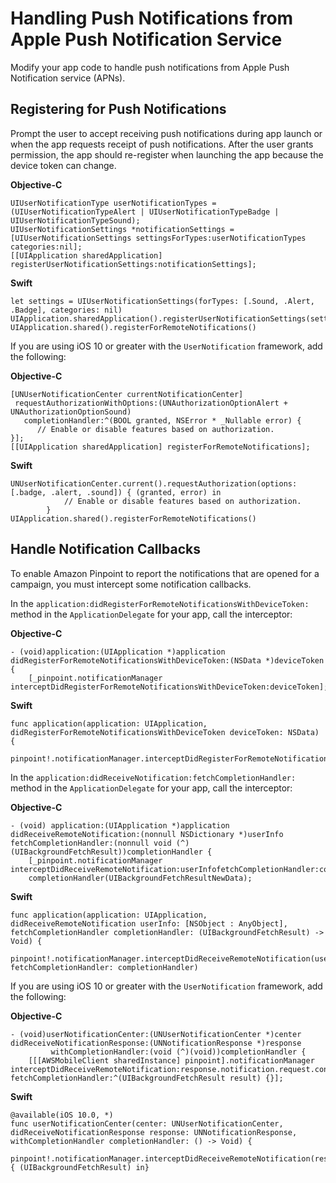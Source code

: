 # Handling Push Notifications from Apple Push Notification Service<a name="mobile-sdk-ios-push-apns"></a>

Modify your app code to handle push notifications from Apple Push Notification service \(APNs\)\.

## Registering for Push Notifications<a name="mobile-sdk-ios-modify-register"></a>

Prompt the user to accept receiving push notifications during app launch or when the app requests receipt of push notifications\. After the user grants permission, the app should re\-register when launching the app because the device token can change\.

**Objective\-C**

```
UIUserNotificationType userNotificationTypes =
(UIUserNotificationTypeAlert | UIUserNotificationTypeBadge |
UIUserNotificationTypeSound);
UIUserNotificationSettings *notificationSettings =
[UIUserNotificationSettings settingsForTypes:userNotificationTypes
categories:nil];
[[UIApplication sharedApplication]
registerUserNotificationSettings:notificationSettings];
```

**Swift**

```
let settings = UIUserNotificationSettings(forTypes: [.Sound, .Alert, .Badge], categories: nil)     
UIApplication.sharedApplication().registerUserNotificationSettings(settings)
UIApplication.shared().registerForRemoteNotifications()
```

If you are using iOS 10 or greater with the `UserNotification` framework, add the following:

**Objective\-C**

```
[UNUserNotificationCenter currentNotificationCenter]
 requestAuthorizationWithOptions:(UNAuthorizationOptionAlert + UNAuthorizationOptionSound)
   completionHandler:^(BOOL granted, NSError * _Nullable error) {
      // Enable or disable features based on authorization.
}];
[[UIApplication sharedApplication] registerForRemoteNotifications];
```

**Swift**

```
UNUserNotificationCenter.current().requestAuthorization(options:[.badge, .alert, .sound]) { (granted, error) in
            // Enable or disable features based on authorization.
        }
UIApplication.shared().registerForRemoteNotifications()
```

## Handle Notification Callbacks<a name="mobile-sdk-ios-modify-callbacks"></a>

To enable Amazon Pinpoint to report the notifications that are opened for a campaign, you must intercept some notification callbacks\.

In the `application:didRegisterForRemoteNotificationsWithDeviceToken:` method in the `ApplicationDelegate` for your app, call the interceptor:

**Objective\-C**

```
- (void)application:(UIApplication *)application didRegisterForRemoteNotificationsWithDeviceToken:(NSData *)deviceToken {
	[_pinpoint.notificationManager interceptDidRegisterForRemoteNotificationsWithDeviceToken:deviceToken];
```

**Swift**

```
func application(application: UIApplication, didRegisterForRemoteNotificationsWithDeviceToken deviceToken: NSData) {
	pinpoint!.notificationManager.interceptDidRegisterForRemoteNotificationsWithDeviceToken(deviceToken)
```

In the `application:didReceiveNotification:fetchCompletionHandler:` method in the `ApplicationDelegate` for your app, call the interceptor:

**Objective\-C**

```
- (void) application:(UIApplication *)application didReceiveRemoteNotification:(nonnull NSDictionary *)userInfo fetchCompletionHandler:(nonnull void (^)(UIBackgroundFetchResult))completionHandler {
	[_pinpoint.notificationManager interceptDidReceiveRemoteNotification:userInfofetchCompletionHandler:completionHandler];
	completionHandler(UIBackgroundFetchResultNewData);
```

**Swift**

```
func application(application: UIApplication, didReceiveRemoteNotification userInfo: [NSObject : AnyObject], fetchCompletionHandler completionHandler: (UIBackgroundFetchResult) -> Void) {
	pinpoint!.notificationManager.interceptDidReceiveRemoteNotification(userInfo, fetchCompletionHandler: completionHandler)
```

If you are using iOS 10 or greater with the `UserNotification` framework, add the following:

**Objective\-C**

```
- (void)userNotificationCenter:(UNUserNotificationCenter *)center
didReceiveNotificationResponse:(UNNotificationResponse *)response
         withCompletionHandler:(void (^)(void))completionHandler {
	[[[AWSMobileClient sharedInstance] pinpoint].notificationManager interceptDidReceiveRemoteNotification:response.notification.request.content.userInfo fetchCompletionHandler:^(UIBackgroundFetchResult result) {}];
```

**Swift**

```
@available(iOS 10.0, *)
func userNotificationCenter(center: UNUserNotificationCenter, didReceiveNotificationResponse response: UNNotificationResponse, withCompletionHandler completionHandler: () -> Void) {
	pinpoint!.notificationManager.interceptDidReceiveRemoteNotification(response.notification.request.content.userInfo) { (UIBackgroundFetchResult) in}
```